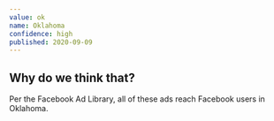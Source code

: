 ```yaml
---
value: ok
name: Oklahoma
confidence: high
published: 2020-09-09
---
```


## Why do we think that?

Per the Facebook Ad Library, all of these ads reach Facebook users in Oklahoma.

